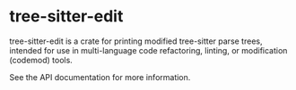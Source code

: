 # tree-sitter-edit

tree-sitter-edit is a crate for printing modified tree-sitter parse trees,
intended for use in multi-language code refactoring, linting, or modification
(codemod) tools.

See the API documentation for more information.
